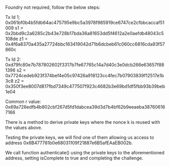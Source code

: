 Foundry not required, follow the below steps:

Tx Id 1;
0x061bf0b4b5fdb64ac475795e9bc5a3978f985919ce6747ce2cfbbcaccaf51009
s1 = 0x2bbd9c2a6285c2b43e728b17bda36a81653dd5f4612a2e0aefdb48043c5108de
z1 = 0x4f6a8370a435a27724bbc163419042d71b6dcbeb61c060cc6816cda93f57860c

Tx Id 2: 0xd79fc80e7b787802602f3317b7fe67765c14a7d40c3e0dcb266e63657f881396
s2 = 0x7724cedeb923f374bef4e05c97426a918123cc4fec7b07903839f12517e1b3c8
z2 = 0x350f3ee8007d817fbd7349c477507f923c4682b3e69bd1df5fbb93b39beb1e04

Common r value: 0x69a726edfb4b802cbf267d5fd1dabcea39d3d7b4bf62b9eeaeba387606167166

There is a method to derive private keys where the nonce k is reused with the values above. 


Testing the private keys, we will find one of them allowing us access to address 0x6B477781b0e68031109f21887e6B5afEAaEB002b.

We call function authenticate() using the private keys to the aforementioned address, setting isComplete to true and completing the challenge.
